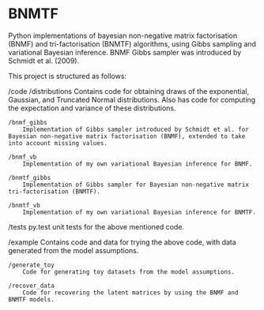 # BNMTF
Python implementations of bayesian non-negative matrix factorisation (BNMF) and tri-factorisation (BNMTF) algorithms, using Gibbs sampling and variational Bayesian inference. BNMF Gibbs sampler was introduced by Schmidt et al. (2009).

This project is structured as follows:

/code
	/distributions
		Contains code for obtaining draws of the exponential, Gaussian, and Truncated Normal distributions. Also has code for computing the expectation and variance of these distributions.

	/bnmf_gibbs
		Implementation of Gibbs sampler introduced by Schmidt et al. for Bayesian non-negative matrix factorisation (BNMF), extended to take into account missing values.

	/bnmf_vb
		Implementation of my own variational Bayesian inference for BNMF.

	/bnmtf_gibbs
		Implementation of Gibbs sampler for Bayesian non-negative matrix tri-factorisation (BNMTF).

	/bnmtf_vb
		Implementation of my own variational Bayesian inference for BNMTF.

/tests
	py.test unit tests for the above mentioned code.

/example
	Contains code and data for trying the above code, with data generated from the model assumptions.

	/generate_toy
		Code for generating toy datasets from the model assumptions.

	/recover_data
		Code for recovering the latent matrices by using the BNMF and BNMTF models.
